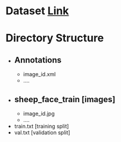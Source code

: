 # Dataset [Link]()
# Directory Structure
- ## Annotations
  - image_id.xml
  - ....
- ## sheep_face_train [images]
  - image_id.jpg
  - ....
- train.txt [training split]
- val.txt [validation split]

